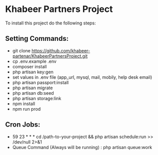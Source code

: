 # Khabeer Partners Project


To install this project do the following steps:

Setting Commands:
-
- git clone https://github.com/khabeer-partenar/KhabeerPartnersProject.git
- cp .env.example .env
- composer install
- php artisan key:gen
- set values in .env file
    (app_url, mysql, mail, mobily, help desk email)
- php artisan passport:install
- php artisan migrate
- php artisan db:seed
- php artisan storage:link
- npm install
- npm run prod
 
Cron Jobs:
-
- 59 23 * * * cd /path-to-your-project && php artisan schedule:run >> /dev/null 2>&1
- Queue Command (Always will be running) : php artisan queue:work
 